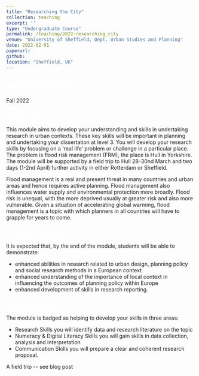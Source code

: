 ```yaml
---
title: "Researching the City"
collection: teaching
excerpt: ''
type: "Undergraduate Course"
permalink: /teaching/2022-researching_city
venue: "University of Sheffield, Dept. Urban Studies and Planning"
date: 2022-02-01
paperurl: 
github: 
location: "Sheffield, UK"
---
```


## <span style="color:white">Module Instructor</span>
Fall 2022


### <span style="color:white">Module Aims</span>
This module aims to develop your understanding and skills in undertaking research in urban contexts. These key skills will be important in planning and undertaking your dissertation at level 3. You will develop your research skills by focusing on a ‘real life’ problem or challenge in a particular place. The problem is flood risk management (FRM), the place is Hull in Yorkshire. The module will be supported by a field trip to Hull 28-30nd March and two days (1-2nd April) further activity in either Rotterdam or Sheffield.  

Flood management is a real and present threat in many countries and urban areas and hence requires active planning. Flood management also influences water supply and environmental protection more broadly. Flood risk is unequal, with the more deprived usually at greater risk and also more vulnerable. Given a situation of accelerating global warming, flood management is a topic with which planners in all countries will have to grapple for years to come. 


### <span style="color:white">Learning Outcomes</span>
It is expected that, by the end of the module, students will be able to demonstrate:
- enhanced abilities in research related to urban design, planning policy and social research methods in a European context
- enhanced understanding of the importance of local context in influencing the outcomes of planning policy within Europe
- enhanced development of skills in research reporting.


### <span style="color:white">Skills Development</span>
The module is badged as helping to develop your skills in three areas:
- Research Skills you will identify data and research literature on the topic 
- Numeracy & Digital Literacy Skills you will gain skills in data collection, analysis and interpretation 
- Communication Skills you will prepare a clear and coherent research proposal. 


A field trip -- see blog post 
